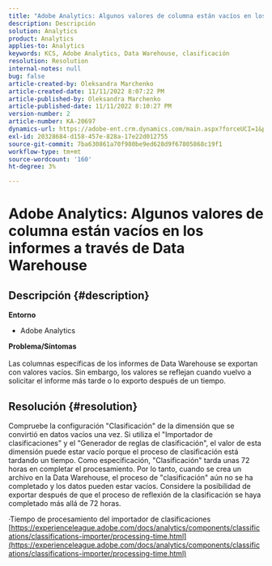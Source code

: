 ```yaml
---
title: "Adobe Analytics: Algunos valores de columna están vacíos en los informes a través de la Data Warehouse"
description: Descripción
solution: Analytics
product: Analytics
applies-to: Analytics
keywords: KCS, Adobe Analytics, Data Warehouse, clasificación
resolution: Resolution
internal-notes: null
bug: false
article-created-by: Oleksandra Marchenko
article-created-date: 11/11/2022 8:07:22 PM
article-published-by: Oleksandra Marchenko
article-published-date: 11/11/2022 8:10:27 PM
version-number: 2
article-number: KA-20697
dynamics-url: https://adobe-ent.crm.dynamics.com/main.aspx?forceUCI=1&pagetype=entityrecord&etn=knowledgearticle&id=5c36da70-fc61-ed11-9561-6045bd006b25
exl-id: 20328684-d158-457e-828a-17e22d012755
source-git-commit: 7ba630861a70f980be9ed628d9f67805868c19f1
workflow-type: tm+mt
source-wordcount: '160'
ht-degree: 3%

---
```


# Adobe Analytics: Algunos valores de columna están vacíos en los informes a través de Data Warehouse

## Descripción {#description}

<b>Entorno</b>
- Adobe Analytics

<b>Problema/Síntomas</b><br> <br>Las columnas específicas de los informes de Data Warehouse se exportan con valores vacíos. Sin embargo, los valores se reflejan cuando vuelvo a solicitar el informe más tarde o lo exporto después de un tiempo.

## Resolución {#resolution}


Compruebe la configuración &quot;Clasificación&quot; de la dimensión que se convirtió en datos vacíos una vez. Si utiliza el &quot;Importador de clasificaciones&quot; y el &quot;Generador de reglas de clasificación&quot;, el valor de esta dimensión puede estar vacío porque el proceso de clasificación está tardando un tiempo. Como especificación, &quot;Clasificación&quot; tarda unas 72 horas en completar el procesamiento. Por lo tanto, cuando se crea un archivo en la Data Warehouse, el proceso de &quot;clasificación&quot; aún no se ha completado y los datos pueden estar vacíos. Considere la posibilidad de exportar después de que el proceso de reflexión de la clasificación se haya completado más allá de 72 horas.

·Tiempo de procesamiento del importador de clasificaciones
[https://experienceleague.adobe.com/docs/analytics/components/classifications/classifications-importer/processing-time.html](https://experienceleague.adobe.com/docs/analytics/components/classifications/classifications-importer/processing-time.html)
